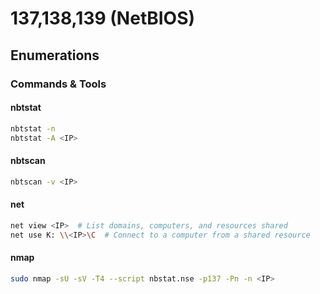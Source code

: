 # 137,138,139 (NetBIOS)

## Enumerations

### Commands & Tools

#### nbtstat

```bash
nbtstat -n
nbtstat -A <IP>
```

#### nbtscan

```bash
nbtscan -v <IP>
```

#### net

```bash
net view <IP>  # List domains, computers, and resources shared
net use K: \\<IP>\C  # Connect to a computer from a shared resource
```

#### nmap

```bash
sudo nmap -sU -sV -T4 --script nbstat.nse -p137 -Pn -n <IP>
```
